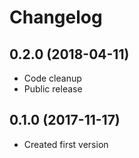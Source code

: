 # Changelog #

## 0.2.0 (2018-04-11)

- Code cleanup
- Public release

## 0.1.0 (2017-11-17)

- Created first version